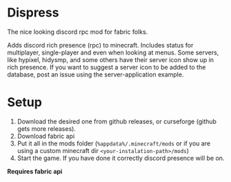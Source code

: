 # Dispress
The nice looking discord rpc mod for fabric folks.

Adds discord rich presence (rpc) to minecraft. Includes status for multiplayer, single-player and even when looking at menus. Some servers, like hypixel, hidysmp, and some others have their server icon show up in rich presence. If you want to suggest a server icon to be added to the database, post an issue using the server-application example.

# Setup

1. Download the desired one from github releases, or curseforge (github gets more releases).
2. Download fabric api
3. Put it all in the mods folder (`%appdata%/.minecraft/mods` or if you are using a custom minecraft dir `<your-instalation-path>/mods`)
4. Start the game. If you have done it correctly discord presence will be on.

**Requires fabric api**

